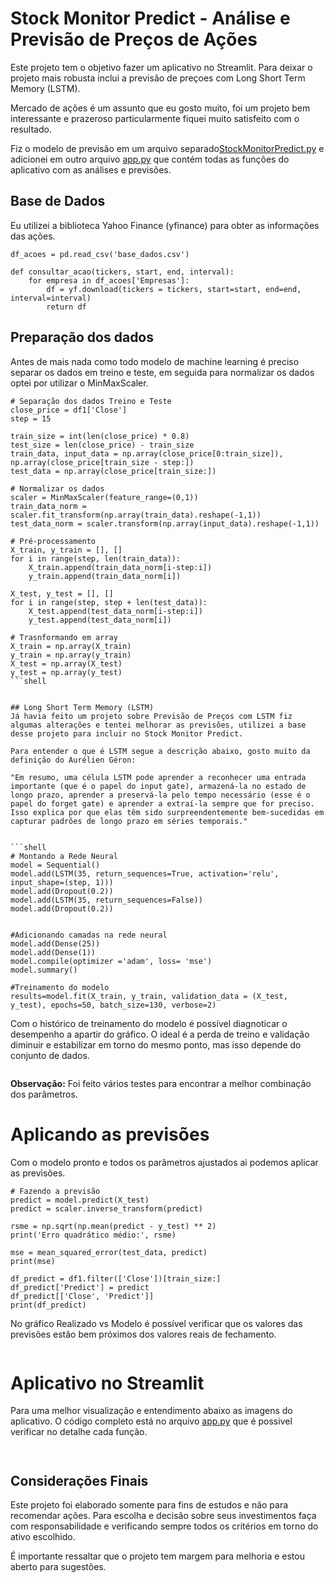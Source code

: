 # Stock Monitor Predict - Análise e Previsão de Preços de Ações

Este projeto tem o objetivo fazer um aplicativo no Streamlit. Para deixar o projeto mais robusta inclui a previsão de preçoes com Long Short Term Memory (LSTM).

Mercado de ações é um assunto que eu gosto muito, foi um projeto bem interessante e prazeroso particularmente fiquei muito satisfeito com o resultado.


Fiz o modelo de previsão em um arquivo separado[StockMonitorPredict.py]() e adicionei em outro arquivo [app.py]() que contém todas as funções do aplicativo com as análises e previsões.



## Base de Dados

Eu utilizei a biblioteca Yahoo Finance (yfinance) para obter as informações das ações.


```shell
df_acoes = pd.read_csv('base_dados.csv')

def consultar_acao(tickers, start, end, interval):
    for empresa in df_acoes['Empresas']:
        df = yf.download(tickers = tickers, start=start, end=end, interval=interval)
        return df
```


## Preparação dos dados

Antes de mais nada como todo modelo de machine learning é preciso separar os dados em treino e teste, em seguida para normalizar os dados optei por utilizar o MinMaxScaler.


```shell
# Separação dos dados Treino e Teste 
close_price = df1['Close']
step = 15

train_size = int(len(close_price) * 0.8)
test_size = len(close_price) - train_size
train_data, input_data = np.array(close_price[0:train_size]), np.array(close_price[train_size - step:])
test_data = np.array(close_price[train_size:])

# Normalizar os dados
scaler = MinMaxScaler(feature_range=(0,1))
train_data_norm = scaler.fit_transform(np.array(train_data).reshape(-1,1))
test_data_norm = scaler.transform(np.array(input_data).reshape(-1,1))

# Pré-processamento
X_train, y_train = [], []
for i in range(step, len(train_data)):
    X_train.append(train_data_norm[i-step:i])
    y_train.append(train_data_norm[i])
    
X_test, y_test = [], []
for i in range(step, step + len(test_data)):
    X_test.append(test_data_norm[i-step:i])
    y_test.append(test_data_norm[i])
    
# Trasnformando em array
X_train = np.array(X_train)
y_train = np.array(y_train)
X_test = np.array(X_test)
y_test = np.array(y_test)
```shell


## Long Short Term Memory (LSTM)
Já havia feito um projeto sobre Previsão de Preços com LSTM fiz algumas alterações e tentei melhorar as previsões, utilizei a base desse projeto para incluir no Stock Monitor Predict.

Para entender o que é LSTM segue a descrição abaixo, gosto muito da definição do Aurélien Géron:

"Em resumo, uma célula LSTM pode aprender a reconhecer uma entrada importante (que é o papel do input gate), armazená-la no estado de longo prazo, aprender a preservá-la pelo tempo necessário (esse é o papel do forget gate) e aprender a extraí-la sempre que for preciso. Isso explica por que elas têm sido surpreendentemente bem-sucedidas em capturar padrões de longo prazo em séries temporais." 


```shell
# Montando a Rede Neural
model = Sequential()
model.add(LSTM(35, return_sequences=True, activation='relu', input_shape=(step, 1)))
model.add(Dropout(0.2))
model.add(LSTM(35, return_sequences=False))
model.add(Dropout(0.2))


#Adicionando camadas na rede neural
model.add(Dense(25))
model.add(Dense(1))
model.compile(optimizer ='adam', loss= 'mse')
model.summary()

#Treinamento do modelo
results=model.fit(X_train, y_train, validation_data = (X_test, y_test), epochs=50, batch_size=130, verbose=2)
```


Com o histórico de treinamento do modelo é possível diagnoticar o desempenho a apartir do gráfico. O ideal é a perda de treino e validação diminuir e estabilizar em torno do mesmo ponto, mas isso depende do conjunto de dados.

<p align="center">
  <img src="">
</p>


**Observação:** Foi feito vários testes para encontrar a melhor combinação dos parâmetros.


# Aplicando as previsões

Com o modelo pronto e todos os parâmetros ajustados ai podemos aplicar as previsões. 

```shell
# Fazendo a previsão
predict = model.predict(X_test)
predict = scaler.inverse_transform(predict)

rsme = np.sqrt(np.mean(predict - y_test) ** 2)
print('Erro quadrático médio:', rsme)

mse = mean_squared_error(test_data, predict)
print(mse)

df_predict = df1.filter(['Close'])[train_size:]
df_predict['Predict'] = predict
df_predict[['Close', 'Predict']]
print(df_predict) 
```


No gráfico Realizado vs Modelo é possível verificar que os valores das previsões estão bem próximos dos valores reais de fechamento.


<p align="center">
  <img src="">
</p>


# Aplicativo no Streamlit

Para uma melhor visualização e entendimento abaixo as imagens do aplicativo. O código completo está no arquivo [app.py]() que é possivel verificar no detalhe cada função. 

<p align="center">
  <img src="">
</p>

<p align="center">
  <img src="">
</p>


## Considerações Finais

Este projeto foi elaborado somente para fins de estudos e não para recomendar ações. Para escolha e decisão sobre seus investimentos faça com responsabilidade e verificando sempre todos os critérios em torno do ativo escolhido.


É importante ressaltar que o projeto tem margem para melhoria e estou aberto para sugestões.